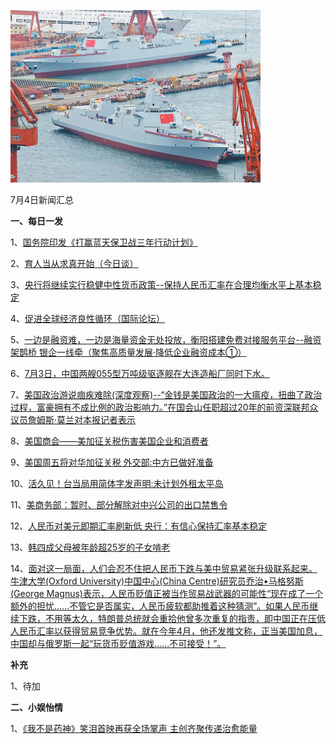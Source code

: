 ![07_01](.\07_04.jpg)

7月4日新闻汇总

**一、每日一发**

1、[国务院印发《打赢蓝天保卫战三年行动计划》](http://paper.people.com.cn/rmrb/html/2018-07/04/nw.D110000renmrb_20180704_7-01.htm)

2、[育人当从求真开始（今日谈）](http://paper.people.com.cn/rmrb/html/2018-07/04/nw.D110000renmrb_20180704_8-01.htm)

3、[央行将继续实行稳健中性货币政策--保持人民币汇率在合理均衡水平上基本稳定](http://paper.people.com.cn/rmrb/html/2018-07/04/nw.D110000renmrb_20180704_5-02.htm)

4、[促进全球经济良性循环（国际论坛）](http://paper.people.com.cn/rmrb/html/2018-07/04/nw.D110000renmrb_20180704_2-03.htm)

5、[一边是融资难，一边是海量资金无处投放，衡阳搭建免费对接服务平台--融资架鹊桥 银企一线牵（聚焦高质量发展·降低企业融资成本①）](http://paper.people.com.cn/rmrb/html/2018-07/04/nw.D110000renmrb_20180704_1-10.htm)

6、[7月3日，中国两艘055型万吨级驱逐舰在大连造船厂同时下水。](http://paper.people.com.cn/rmrb/html/2018-07/04/nw.D110000renmrb_20180704_4-11.htm)

7、[美国政治游说痼疾难除(深度观察)--“金钱是美国政治的一大瘟疫，扭曲了政治过程，富豪拥有不成比例的政治影响力。”在国会山任职超过20年的前资深联邦众议员詹姆斯·莫兰对本报记者表示](http://paper.people.com.cn/rmrb/html/2018-07/04/nw.D110000renmrb_20180704_1-21.htm)

8、[美国商会——美加征关税伤害美国企业和消费者](http://paper.people.com.cn/rmrb/html/2018-07/04/nw.D110000renmrb_20180704_6-21.htm)

9、[美国周五将对华加征关税 外交部:中方已做好准备](http://news.163.com/18/0703/17/DLQCI2VH0001875O.html)

10、[活久见！台当局用简体字发声明:未计划外租太平岛](http://news.163.com/18/0704/01/DLR8GN7500018AOQ.html)

11、[美商务部：暂时、部分解除对中兴公司的出口禁售令](http://news.163.com/18/0704/07/DLRR359D0001899O.html)

12、[人民币对美元即期汇率刷新低 央行：有信心保持汇率基本稳定](http://www.zaobao.com/realtime/china/story20180703-872154)

13、[韩四成父母被年龄超25岁的子女啃老](http://www.zaobao.com/realtime/world/story20180703-872228)

14、[面对这一局面，人们会忍不住把人民币下跌与美中贸易紧张升级联系起来。牛津大学(Oxford University)中国中心(China Centre)研究员乔治•马格努斯(George Magnus)表示，人民币贬值正被当作贸易战武器的可能性“现在成了一个额外的担忧……不管它是否属实，人民币疲软都助推着这种猜测”。如果人民币继续下跌，不用等太久，特朗普总统就会重拾他曾多次重复的指责，即中国正在压低人民币汇率以获得贸易竞争优势。就在今年4月，他还发推文称，正当美国加息，中国却与俄罗斯一起“玩货币贬值游戏……不可接受！”。](http://www.ftchinese.com/story/001078289?adchannelID=&full=y)



**补充**

1、待加



**二、小娱怡情**

1、[《我不是药神》笑泪首映再获全场掌声 主创齐聚传递治愈能量](http://movie.67.com/scene/2018/07/03/922761.html)